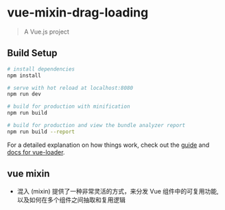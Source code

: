 # vue-mixin-drag-loading

> A Vue.js project

## Build Setup

``` bash
# install dependencies
npm install

# serve with hot reload at localhost:8080
npm run dev

# build for production with minification
npm run build

# build for production and view the bundle analyzer report
npm run build --report
```

For a detailed explanation on how things work, check out the [guide](http://vuejs-templates.github.io/webpack/) and [docs for vue-loader](http://vuejs.github.io/vue-loader).
## vue mixin 
- 混入 (mixin) 提供了一种非常灵活的方式，来分发 Vue 组件中的可复用功能,
以及如何在多个组件之间抽取和复用逻辑
